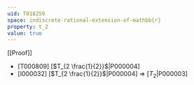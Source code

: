 ```yaml
---
uid: T018259
space: indiscrete-rational-extension-of-mathbb{r}
property: t_2
value: true
---
```

[[Proof]]

* [T000809] [$T_{2 \frac{1}{2}}$|P000004]
* [I000032] [$T_{2 \frac{1}{2}}$|P000004] => [$T_2$|P000003]

